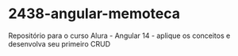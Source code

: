# 2438-angular-memoteca
Repositório para o curso Alura - Angular 14 - aplique os conceitos e desenvolva seu primeiro CRUD
